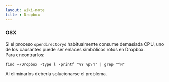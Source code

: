 ```yaml
---
layout: wiki-note
title : Dropbox
---
```

### OSX
Si el proceso `opendirectoryd` habitualmente consume demasiada CPU, uno de los causantes puede ser enlaces simbólicos rotos en Dropbox.  
Para encontrarlos:

	find ~/Dropbox -type l -printf "%Y %p\n" | grep "^N"

Al eliminarlos debería solucionarse el problema.
